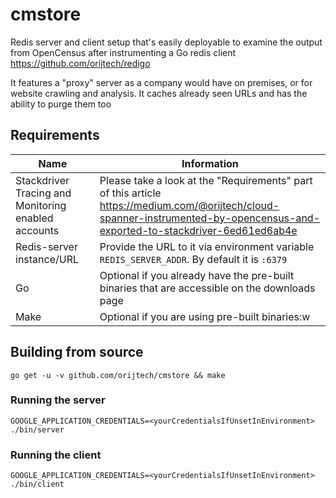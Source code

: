 # cmstore
Redis server and client setup that's easily deployable to examine the output from
OpenCensus after instrumenting a Go redis client https://github.com/orijtech/redigo

It features a "proxy" server as a company would have on premises, or for website crawling
and analysis. It caches already seen URLs and has the ability to purge them too

## Requirements

Name|Information
---|---
Stackdriver Tracing and Monitoring enabled accounts|Please take a look at the "Requirements" part of this article https://medium.com/@orijtech/cloud-spanner-instrumented-by-opencensus-and-exported-to-stackdriver-6ed61ed6ab4e
Redis-server instance/URL|Provide the URL to it via environment variable `REDIS_SERVER_ADDR`. By default it is `:6379`
Go|Optional if you already have the pre-built binaries that are accessible on the downloads page
Make|Optional if you are using pre-built binaries:w


## Building from source
```shell
go get -u -v github.com/orijtech/cmstore && make
```

### Running the server
```shell
GOOGLE_APPLICATION_CREDENTIALS=<yourCredentialsIfUnsetInEnvironment> ./bin/server
```

### Running the client
```shell
GOOGLE_APPLICATION_CREDENTIALS=<yourCredentialsIfUnsetInEnvironment> ./bin/client
```
